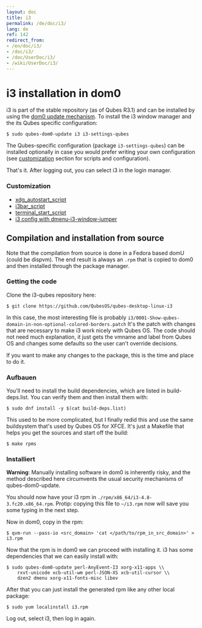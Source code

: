 ```yaml
---
layout: doc
title: i3
permalink: /de/doc/i3/
lang: de
ref: 142
redirect_from:
- /en/doc/i3/
- /doc/i3/
- /doc/UserDoc/i3/
- /wiki/UserDoc/i3/
---
```


# i3 installation in dom0

i3 is part of the stable repository (as of Qubes R3.1) and can be installed by
using the [dom0 update mechanism](/de/doc/software-update-dom0/). To install the i3
window manager and the its Qubes specific configuration:

    $ sudo qubes-dom0-update i3 i3-settings-qubes

The Qubes-specific configuration (package `i3-settings-qubes`) can be installed
optionally in case you would prefer writing your own configuration (see
[customization](#customization) section for scripts and configuration).

That's it. After logging out, you can select i3 in the login manager.

### Customization

* [xdg_autostart_script](https://gist.github.com/SietsevanderMolen/7b4cc32ce7b4884513b0a639540e454f)
* [i3bar_script](https://gist.github.com/SietsevanderMolen/e7f594f209dfaa3596907e427b657e30)
* [terminal_start_script](https://gist.github.com/SietsevanderMolen/7c6f2b5773dbc0c08e1509e49abd1e96)
* [i3 config with dmenu-i3-window-jumper](https://github.com/anadahz/qubes-i3-config/blob/master/config)

## Compilation and installation from source

Note that the compilation from source is done in a Fedora based domU (could
be dispvm). The end result is always an `.rpm` that is copied to dom0 and then
installed through the package manager.

### Getting the code

Clone the i3-qubes repository here:

    $ git clone https://github.com/QubesOS/qubes-desktop-linux-i3

In this case, the most interesting file is probably
`i3/0001-Show-qubes-domain-in-non-optional-colored-borders.patch` It's the patch
with changes that are necessary to make i3 work nicely with Qubes OS. The code
should not need much explanation, it just gets the vmname and label from Qubes
OS and changes some defaults so the user can't override decisions.

If you want to make any changes to the package, this is the time and place to do
it.

### Aufbauen

You'll need to install the build dependencies, which are listed in
build-deps.list. You can verify them and then install them with:

    $ sudo dnf install -y $(cat build-deps.list)

This used to be more complicated, but I finally redid this and use the same
buildsystem that's used by Qubes OS for XFCE. It's just a Makefile that helps
you get the sources and start off the build:

    $ make rpms

### Installiert

**Warning**: Manually installing software in dom0 is inherently risky, and the method described here circumvents the usual security mechanisms of qubes-dom0-update.

You should now have your i3 rpm in `./rpm/x86_64/i3-4.8-3.fc20.x86_64.rpm`.
Protip: copying this file to `~/i3.rpm` now will save you some typing in the
next step.

Now in dom0, copy in the rpm:

    $ qvm-run --pass-io <src_domain> 'cat </path/to/rpm_in_src_domain>' > i3.rpm

Now that the rpm is in dom0 we can proceed with installing it. i3 has some
dependencies that we can easily install with:

    $ sudo qubes-dom0-update perl-AnyEvent-I3 xorg-x11-apps \\
        rxvt-unicode xcb-util-wm perl-JSON-XS xcb-util-cursor \\
        dzen2 dmenu xorg-x11-fonts-misc libev

After that you can just install the generated rpm like any other local package:

    $ sudo yum localinstall i3.rpm

Log out, select i3, then log in again.
